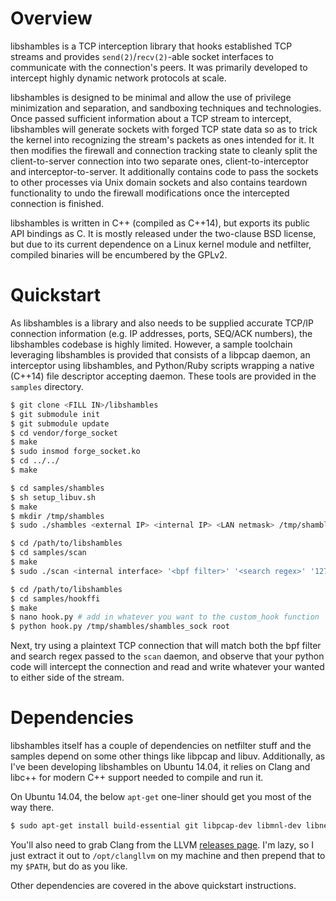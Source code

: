 # Overview

libshambles is a TCP interception library that hooks established TCP streams
and provides `send(2)`/`recv(2)`-able socket interfaces to communicate with the
connection's peers. It was primarily developed to intercept highly dynamic
network protocols at scale.

libshambles is designed to be minimal and allow the use of privilege
minimization and separation, and sandboxing techniques and technologies. Once
passed sufficient information about a TCP stream to intercept, libshambles will
generate sockets with forged TCP state data so as to trick the kernel into
recognizing the stream's packets as ones intended for it. It then modifies the
firewall and connection tracking state to cleanly split the client-to-server
connection into two separate ones, client-to-interceptor and
interceptor-to-server. It additionally contains code to pass the sockets to
other processes via Unix domain sockets and also contains teardown
functionality to undo the firewall modifications once the intercepted
connection is finished.

libshambles is written in C++ (compiled as C++14), but exports its public API
bindings as C. It is mostly released under the two-clause BSD license, but due
to its current dependence on a Linux kernel module and netfilter, compiled
binaries will be encumbered by the GPLv2.

# Quickstart

As libshambles is a library and also needs to be supplied accurate TCP/IP
connection information (e.g. IP addresses, ports, SEQ/ACK numbers), the
libshambles codebase is highly limited. However, a sample toolchain leveraging
libshambles is provided that consists of a libpcap daemon, an interceptor using
libshambles, and Python/Ruby scripts wrapping a native (C++14) file descriptor
accepting daemon. These tools are provided in the `samples` directory.


```bash
$ git clone <FILL IN>/libshambles
$ git submodule init
$ git submodule update
$ cd vendor/forge_socket
$ make
$ sudo insmod forge_socket.ko
$ cd ../../
$ make
```

```bash
$ cd samples/shambles
$ sh setup_libuv.sh
$ make
$ mkdir /tmp/shambles
$ sudo ./shambles <external IP> <internal IP> <LAN netmask> /tmp/shambles/shambles_sock
```

```bash
$ cd /path/to/libshambles
$ cd samples/scan
$ make
$ sudo ./scan <internal interface> '<bpf filter>' '<search regex>' '127.0.0.1' '5555'
```

```bash
$ cd /path/to/libshambles
$ cd samples/hookffi
$ make
$ nano hook.py # add in whatever you want to the custom_hook function
$ python hook.py /tmp/shambles/shambles_sock root
```

Next, try using a plaintext TCP connection that will match both the bpf filter
and search regex passed to the `scan` daemon, and observe that your python code
will intercept the connection and read and write whatever your wanted to either
side of the stream.


# Dependencies

libshambles itself has a couple of dependencies on netfilter stuff and the
samples depend on some other things like libpcap and libuv. Additionally, as
I've been developing libshambles on Ubuntu 14.04, it relies on Clang and libc++
for modern C++ support needed to compile and run it.

On Ubuntu 14.04, the below `apt-get` one-liner should get you most of the way
there.
```bash
$ sudo apt-get install build-essential git libpcap-dev libmnl-dev libnetfilter-conntrack3 libcap-dev libc++-dev libc++abi1 libc++1 libnetfilter-conntrack-dev libtool automake autotools-dev
```
You'll also need to grab Clang from the LLVM
[releases page](http://llvm.org/releases/download.html). I'm lazy, so I just
extract it out to `/opt/clangllvm` on my machine and then prepend that to my
`$PATH`, but do as you like.

Other dependencies are covered in the above quickstart instructions.
